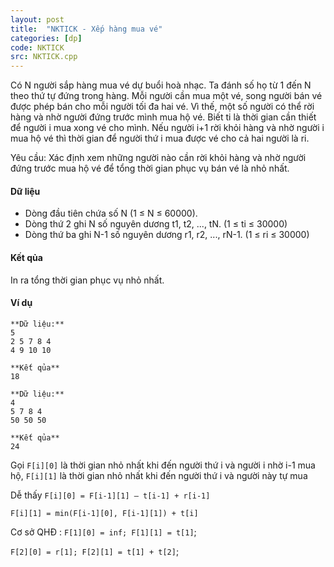 ```yaml
---
layout: post
title:  "NKTICK - Xếp hàng mua vé"
categories: [dp]
code: NKTICK
src: NKTICK.cpp
---
```




Có N người sắp hàng mua vé dự buổi hoà nhạc. Ta đánh số họ từ 1 đến N theo thứ tự đứng trong hàng. Mỗi người cần mua một vé, song người bán vé được phép bán cho mỗi người tối đa hai vé. Vì thế, một số người có thể rời hàng và nhờ người đứng trước mình mua hộ vé. Biết ti là thời gian cần thiết để người i mua xong vé cho mình. Nếu người i+1 rời khỏi hàng và nhờ người i mua hộ vé thì thời gian để người thứ i mua được vé cho cả hai người là ri.

Yêu cầu: Xác định xem những người nào cần rời khỏi hàng và nhờ người đứng trước mua hộ vé để tổng thời gian phục vụ bán vé là nhỏ nhất.

#### Dữ liệu

*   Dòng đầu tiên chứa số N (1 ≤ N ≤ 60000).
*   Dòng thứ 2 ghi N số nguyên dương t1, t2, ..., tN. (1 ≤ ti ≤ 30000)
*   Dòng thứ ba ghi N-1 số nguyên dương r1, r2, ..., rN-1. (1 ≤ ri ≤ 30000)

#### Kết qủa

In ra tổng thời gian phục vụ nhỏ nhất.

#### Ví dụ

```
**Dữ liệu:**
5
2 5 7 8 4
4 9 10 10 

**Kết qủa**
18

**Dữ liệu:**
4
5 7 8 4
50 50 50 

**Kết qủa**
24

```

<!--more-->



Gọi `F[i][0]` là thời gian nhỏ nhất khi đến người thứ i và người i nhờ i-1 mua hộ, `F[i][1]` là thời gian nhỏ nhất khi đến người thứ i và người này tự mua

Dễ thấy `F[i][0] = F[i-1][1] – t[i-1] + r[i-1]`

`F[i][1] = min(F[i-1][0], F[i-1][1]) + t[i]`

Cơ sở QHĐ : `F[1][0] = inf; F[1][1] = t[1]`; 

`F[2][0] = r[1]; F[2][1] = t[1] + t[2]`;
